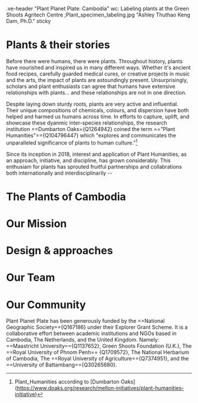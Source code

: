.ve-header "Plant Planet Plate: Cambodia" wc: Labeling plants at the Green Shoots Agritech Centre ;Plant_specimen_labeling.jpg "Ashley Thuthao Keng Dam, Ph.D." sticky

#  Plants & their stories 

Before there were humans, there were plants. Throughout history, plants have nourished and inspired us in many different ways. Whether it's ancient food recipes, carefully guarded medical cures, or creative projects in music and the arts, the impact of plants are astoundingly present. Unsurprisingly, scholars and plant enthusiasts can agree that humans have extensive relationships with plants... and these relationships are not in one direction. 

Despite laying down sturdy roots, plants are very active and influential. Their unique compositions of chemicals, colours, and dispersion have both helped and harmed us humans across time. In efforts to capture, uplift, and showcase these dyanmic inter-species relationships, the research institution  ==Dumbarton Oaks={Q1264942} coined the term =="Plant Humanities"=={Q104796447} which  "explores and communicates the unparalleled significance of plants to human culture."[^1]

Since its inception in 2018, interest and application of Plant Humanities, as an approach, initiative, and discipline, has grown considerably. This enthusiam for plants has sprouted fruitful partnerships and collabrations both internationally and interdisciplinarily -- 


# The Plants of Cambodia


# Our Mission

# Design & approaches

# Our Team

# Our Community 

Plant Planet Plate has been generously funded by the ==National Geographic Society=={Q167186} under their Explorer Grant Scheme. It is a collaborative effort between academic institutions and NGOs based in Cambodia, The Netherlands, and the United Kingdom. Namely: ==Maastricht University=={Q1137652}, Green Shoots Foundation (U.K.), The ==Royal University of Phnom Penh== {Q1709572}, The National Herbarium of Cambodia, The ==Royal University of Agriculture=={Q7374951}, and the ==University of Battambang=={Q30265680}.

[^1]: Plant_Humanities according to [Dumbarton Oaks] (https://www.doaks.org/research/mellon-initiatives/plant-humanities-initiative)